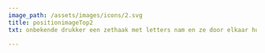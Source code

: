 ```yaml
---
image_path: /assets/images/icons/2.svg
title: positionimageTop2
txt: onbekende drukker een zethaak met letters nam en ze door elkaar husselde om een font-catalogus te maken. Het heeft niet alleen vijf.

---
```

